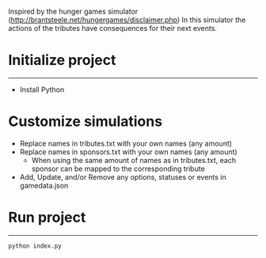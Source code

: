 Inspired by the hunger games simulator (http://brantsteele.net/hungergames/disclaimer.php)
In this simulator the actions of the tributes have consequences for their next events. 


# Initialize project
-------------------
* Install Python

# Customize simulations
* Replace names in tributes.txt with your own names (any amount)
* Replace names in sponsors.txt with your own names (any amount)
    * When using the same amount of names as in tributes.txt, each sponsor can be mapped to the corresponding tribute
* Add, Update, and/or Remove any options, statuses or events in gamedata.json

# Run project
--------------
```shellsession
python index.py
```